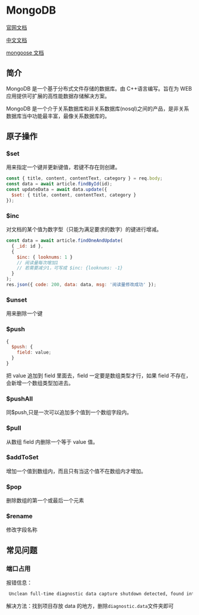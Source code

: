 # MongoDB

[官网文档](https://docs.mongodb.com)

[中文文档](http://www.mongodb.org.cn/)

[mongoose 文档](https://mongoosejs.com/docs/index.html)

## 简介

MongoDB 是一个基于分布式文件存储的数据库。由 C++语言编写。旨在为 WEB 应用提供可扩展的高性能数据存储解决方案。

MongoDB 是一个介于关系数据库和非关系数据库(nosql)之间的产品，是非关系数据库当中功能最丰富，最像关系数据库的。

## 原子操作

### \$set

用来指定一个键并更新键值，若键不存在则创建。

```js
const { title, content, contentText, category } = req.body;
const data = await article.findById(id);
const updateData = await data.update({
  $set: { title, content, contentText, category }
});
```

### \$inc

对文档的某个值为数字型（只能为满足要求的数字）的键进行增减。

```js
const data = await article.findOneAndUpdate(
  { _id: id },
  {
    $inc: { looknums: 1 }
    // 阅读量每次增加1
    // 若需要减少1，可写成 $inc: {looknums: -1}
  }
);
res.json({ code: 200, data: data, msg: '阅读量修改成功' });
```

### \$unset

用来删除一个键

### \$push

```js
{
  $push: {
    field: value;
  }
}
```

把 value 追加到 field 里面去，field 一定要是数组类型才行，如果 field 不存在，会新增一个数组类型加进去。

### \$pushAll

同\$push,只是一次可以追加多个值到一个数组字段内。

### \$pull

从数组 field 内删除一个等于 value 值。

### \$addToSet

增加一个值到数组内，而且只有当这个值不在数组内才增加。

### \$pop

删除数组的第一个或最后一个元素

### \$rename

修改字段名称

## 常见问题

### 端口占用

报错信息：

```sh
 Unclean full-time diagnostic data capture shutdown detected, found interim file, some metrics may have been lost. OK
```

解决方法：找到项目存放 data 的地方，删除`diagnostic.data`文件夹即可

